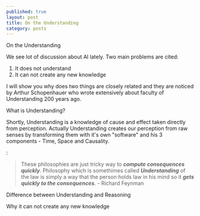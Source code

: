 ```yaml
---
published: true
layout: post
title: On the Understanding
category: posts
---
```


On the Understanding

We see lot of discussion about AI lately. Two main problems are cited: 

1. It does not understand
2. It can not create any new knowledge

I will show you why does two things are closely related and they are noticed by Arthur Schopenhauer who wrote extensively about faculty of Understanding 200 years ago.

What is Understanding?

Shortly, Understanding is a knowledge of cause and effect taken directly from perception. Actually Understanding creates our perception from raw senses by transforming them with it's own "software" and his 3 components - Time, Space and Causality.

:
> These philosophies are just tricky way to ***compute consequences quickly***. Philosophy which is somethimes called ***Understanding*** of the law is simply a way that the person holds law in his mind so it ***gets quickly to the consequences***. - Richard Feynman


Difference between Understanding and Reasoning

Why it can not create any new knowledge



